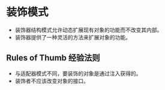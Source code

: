 # 装饰模式

* 装饰器结构模式允许动态扩展现有对象的功能而不改变其内部。
* 装饰器提供了一种灵活的方法来扩展对象的功能。

## Rules of Thumb 经验法则

* 与适配器模式不同，要装饰的对象是通过注入获得的。
* 装饰者不应该改变对象的接口。
